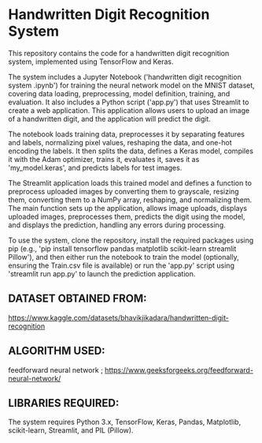 # Handwritten Digit Recognition System
This repository contains the code for a handwritten digit recognition system, implemented using TensorFlow and Keras. 

The system includes a Jupyter Notebook ('handwritten digit recognition system .ipynb') for training the neural network model on the MNIST dataset, covering data loading, preprocessing, model definition, training, and evaluation.  It also includes a Python script ('app.py') that uses Streamlit to create a web application.  This application allows users to upload an image of a handwritten digit, and the application will predict the digit.  

The notebook loads training data, preprocesses it by separating features and labels, normalizing pixel values, reshaping the data, and one-hot encoding the labels.  It then splits the data, defines a Keras model, compiles it with the Adam optimizer, trains it, evaluates it, saves it as 'my_model.keras', and predicts labels for test images.

The Streamlit application loads this trained model and defines a function to preprocess uploaded images by converting them to grayscale, resizing them, converting them to a NumPy array, reshaping, and normalizing them.  The main function sets up the application, allows image uploads, displays uploaded images, preprocesses them, predicts the digit using the model, and displays the prediction, handling any errors during processing.  

To use the system, clone the repository, install the required packages using pip (e.g., 'pip install tensorflow pandas matplotlib scikit-learn streamlit Pillow'), and then either run the notebook to train the model (optionally, ensuring the Train.csv file is available) or run the 'app.py' script using 'streamlit run app.py' to launch the prediction application.

## DATASET OBTAINED FROM:
https://www.kaggle.com/datasets/bhavikjikadara/handwritten-digit-recognition

## ALGORITHM USED:

feedforward neural network ; https://www.geeksforgeeks.org/feedforward-neural-network/

## LIBRARIES REQUIRED:
The system requires Python 3.x, TensorFlow, Keras, Pandas, Matplotlib, scikit-learn, Streamlit, and PIL (Pillow). 
